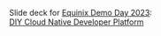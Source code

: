 Slide deck for [Equinix Demo Day 2023](https://deploy.equinix.com/events/demo-day-2023/):  
[DIY Cloud Native Developer Platform](https://demoday2023.sched.com/event/1NLil?iframe=no)